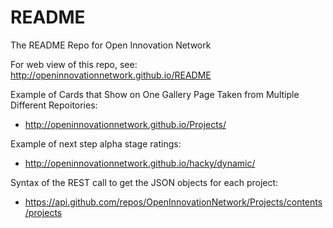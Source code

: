 # README

The README Repo for Open Innovation Network

For web view of this repo, see: http://openinnovationnetwork.github.io/README

Example of Cards that Show on One Gallery Page Taken from Multiple Different Repoitories: 

* http://openinnovationnetwork.github.io/Projects/

Example of next step alpha stage ratings: 

* http://openinnovationnetwork.github.io/hacky/dynamic/


Syntax of the REST call to get the JSON objects for each project:

* https://api.github.com/repos/OpenInnovationNetwork/Projects/contents/projects 

